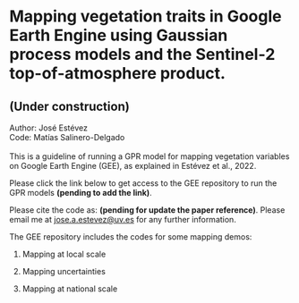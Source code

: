 # Mapping vegetation traits in Google Earth Engine using Gaussian process models and the Sentinel-2 top-of-atmosphere product.
## (Under construction)

Author: José Estévez  
Code: Matías Salinero-Delgado
\
\
This is a guideline of running a GPR model for mapping vegetation variables on Google Earth Engine (GEE), as explained in Estévez et al., 2022.

Please click the link below to get access to the GEE repository to run the GPR models **(pending to add the link)**.  
<!-- (If you are not a GEE user and interested in the apps, please visit: Earth Engine Apps **(pending for update)**  -->

Please cite the code as: **(pending for update the paper reference)**. 
Please email me at jose.a.estevez@uv.es for any further information.   


The GEE repository includes the codes for some mapping demos:

1. Mapping at local scale 

2. Mapping uncertainties

3. Mapping at national scale 
